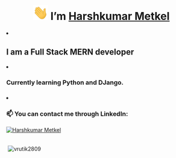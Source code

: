 <h1 align="center"><img src="https://github.com/ABSphreak/ABSphreak/blob/master/gifs/Hi.gif" width="40px"> I’m <a href="https://github.com/harshmetkel24/harshmetkel24">Harshkumar Metkel</a></h1>
<li>
  <h2>I am a Full Stack MERN developer</h2>
</li>
<li>
  <h3>Currently learning Python and DJango.<h3>
</li>
<li>
  <h3>📫 You can contact me through LinkedIn:</h3> <a href="https://linkedin.com/in/harshkumar-metkel-9a44731b6" target="_blank"><img align="center" src="https://raw.githubusercontent.com/rahuldkjain/github-profile-readme-generator/master/src/images/icons/Social/linked-in-alt.svg" alt="Harshkumar Metkel" height="30" width="40" /></a>
</li>
    <br/>
    <p>&nbsp;<img align="center" src="https://github-readme-stats.vercel.app/api?username=harshmetkel24&show_icons=true&locale=en&theme=dark" alt="vrutik2809" /></p>

